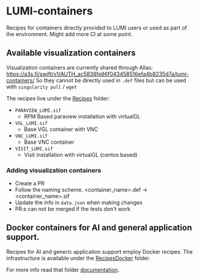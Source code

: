 # LUMI-containers
Recipes for containers directly provided to LUMI users or used as part of the environment.
Might add more CI at some point. 

## Available visualization containers 

Visualization containers are currently shared through Allas: 
<https://a3s.fi/swift/v1/AUTH_ac5838fe86f043458516efa4b8235d7a/lumi-containers/>
So they cannot be directly used in `.def` files but can be used with `singularity pull` / `wget` 

The recipes live under the [Recipes](/Recipes) folder:
- `PARAVIEW_LUMI.sif`
  - RPM Based paraview installation with virtualGL
- `VGL_LUMI.sif`
  - Base VGL container with VNC   	
- `VNC_LUMI.sif`
  - Base VNC container
- `VISIT_LUMI.sif`
  - Visit installation with virtualGL (centos based) 

### Adding visualization containers

- Create a PR
- Follow the naming scheme. <container_name>.def -> <container_name>.sif
- Update the info in `data.json` when making changes
- PR:s can not be merged if the tests don't work

## Docker containers for AI and general application support.

Recipes for AI and generic application support employ Docker recipes. 
The infrastructure is available under the [RecipesDocker](/RecipesDocker) folder.

For more info read that folder [documentation](/RecipesDocker/README.md).
